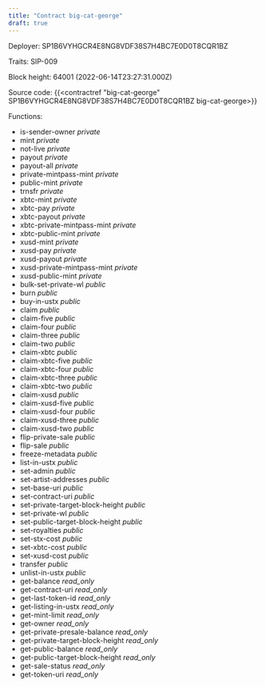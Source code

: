 ```yaml
---
title: "Contract big-cat-george"
draft: true
---
```

Deployer: SP1B6VYHGCR4E8NG8VDF38S7H4BC7E0D0T8CQR1BZ

Traits:
SIP-009 



Block height: 64001 (2022-06-14T23:27:31.000Z)

Source code: {{<contractref "big-cat-george" SP1B6VYHGCR4E8NG8VDF38S7H4BC7E0D0T8CQR1BZ big-cat-george>}}

Functions:

* is-sender-owner _private_
* mint _private_
* not-live _private_
* payout _private_
* payout-all _private_
* private-mintpass-mint _private_
* public-mint _private_
* trnsfr _private_
* xbtc-mint _private_
* xbtc-pay _private_
* xbtc-payout _private_
* xbtc-private-mintpass-mint _private_
* xbtc-public-mint _private_
* xusd-mint _private_
* xusd-pay _private_
* xusd-payout _private_
* xusd-private-mintpass-mint _private_
* xusd-public-mint _private_
* bulk-set-private-wl _public_
* burn _public_
* buy-in-ustx _public_
* claim _public_
* claim-five _public_
* claim-four _public_
* claim-three _public_
* claim-two _public_
* claim-xbtc _public_
* claim-xbtc-five _public_
* claim-xbtc-four _public_
* claim-xbtc-three _public_
* claim-xbtc-two _public_
* claim-xusd _public_
* claim-xusd-five _public_
* claim-xusd-four _public_
* claim-xusd-three _public_
* claim-xusd-two _public_
* flip-private-sale _public_
* flip-sale _public_
* freeze-metadata _public_
* list-in-ustx _public_
* set-admin _public_
* set-artist-addresses _public_
* set-base-uri _public_
* set-contract-uri _public_
* set-private-target-block-height _public_
* set-private-wl _public_
* set-public-target-block-height _public_
* set-royalties _public_
* set-stx-cost _public_
* set-xbtc-cost _public_
* set-xusd-cost _public_
* transfer _public_
* unlist-in-ustx _public_
* get-balance _read_only_
* get-contract-uri _read_only_
* get-last-token-id _read_only_
* get-listing-in-ustx _read_only_
* get-mint-limit _read_only_
* get-owner _read_only_
* get-private-presale-balance _read_only_
* get-private-target-block-height _read_only_
* get-public-balance _read_only_
* get-public-target-block-height _read_only_
* get-sale-status _read_only_
* get-token-uri _read_only_
